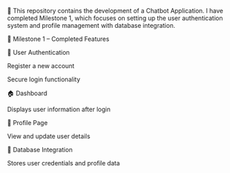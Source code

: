 🚀 This repository contains the development of a Chatbot Application.
I have completed Milestone 1, which focuses on setting up the user authentication system and profile management with database integration.

📌 Milestone 1 – Completed Features

🔑 User Authentication

Register a new account

Secure login functionality

🏠 Dashboard

Displays user information after login

👤 Profile Page

View and update user details

💾 Database Integration

Stores user credentials and profile data
